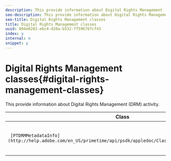 ```yaml
---
description: This provide information about Digital Rights Management (DRM) activity.
seo-description: This provide information about Digital Rights Management (DRM) activity.
seo-title: Digital Rights Management classes
title: Digital Rights Management classes
uuid: 094e8283-e6c4-420a-b532-ff59676fcf43
index: y
internal: n
snippet: y
---
```


# Digital Rights Management classes{#digital-rights-management-classes}

This provide information about Digital Rights Management (DRM) activity.

| **Class** |**Description** |
|---|---|
| ` [PTDRMMetadataInfo](http://help.adobe.com/en_US/primetime/api/psdk/appledoc/Classes/PTDRMMetadataInfo.html)`  | Represents a specific DRM metadata instance.  |

